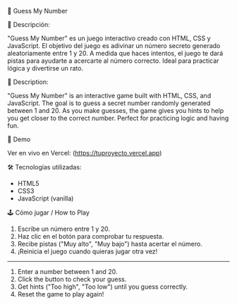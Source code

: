 🎯 Guess My Number

🧾 Descripción:
 
"Guess My Number" es un juego interactivo creado con HTML, CSS y JavaScript. El objetivo del juego es adivinar un número secreto generado aleatoriamente entre 1 y 20. A medida que haces intentos, el juego te dará pistas para ayudarte a acercarte al número correcto. Ideal para practicar lógica y divertirse un rato.

🧾 Description:

"Guess My Number" is an interactive game built with HTML, CSS, and JavaScript. The goal is to guess a secret number randomly generated between 1 and 20. As you make guesses, the game gives you hints to help you get closer to the correct number. Perfect for practicing logic and having fun.

🚀 Demo

Ver en vivo en Vercel: (https://tuproyecto.vercel.app)  

🛠️ Tecnologías utilizadas:

- HTML5  
- CSS3  
- JavaScript (vanilla)

🕹️ Cómo jugar / How to Play

1. Escribe un número entre 1 y 20.
2. Haz clic en el botón para comprobar tu respuesta.
3. Recibe pistas ("Muy alto", "Muy bajo") hasta acertar el número.
4. ¡Reinicia el juego cuando quieras jugar otra vez!

---

1. Enter a number between 1 and 20.
2. Click the button to check your guess.
3. Get hints ("Too high", "Too low") until you guess correctly.
4. Reset the game to play again!

